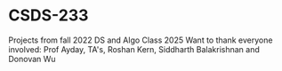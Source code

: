 # CSDS-233
Projects from fall 2022 DS and Algo Class 2025
Want to thank everyone involved: Prof Ayday, TA's, Roshan Kern, Siddharth Balakrishnan and Donovan Wu
